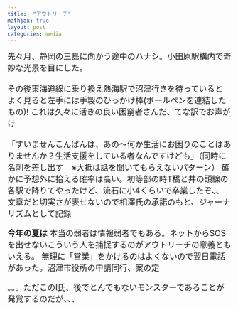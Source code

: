 ```yaml
---
title:  "アウトリーチ"
mathjax: true
layout: post
categories: media
---
```

<span style="font-size:large">
先々月、静岡の三島に向かう途中のハナシ。小田原駅構内で奇妙な光景を目にした。<br><br>
その後東海道線に乗り換え熱海駅で沼津行きを待っていると
よく見ると左手には手製のひっかけ棒(ボールペンを連結したもの)! これは久々に活きの良い困窮者さんだ、てな訳でお声がけ<br><br>
「すいませんこんばんは、あの〜何か生活にお困りのことはありませんか？生活支援をしている者なんですけども」（同時に名刺を差し出す　※大抵は話を聞いてもらえないパターン）
確かに予想外に拾える確率は高い。初等部の時T橋と井の頭線の各駅で降りてやったけど、流石に小4くらいで卒業したぞ、、
文章だと切実さが表せないので相澤氏の承諾のもと、ジャーナリズムとして記録
	

<span style="font-size:large;"><strong>今年の夏は</strong></span>
<span style="font-size:large">
本当の弱者は情報弱者でもある。ネットからSOSを出せないこういう人を捕捉するのがアウトリーチの意義ともいえる。
無理に「営業」をかけるのはよくないので翌日電話があった。沼津市役所の申請同行、案の定


。。。ただこのI氏、後でとんでもないモンスターであることが発覚するのだが、、、
